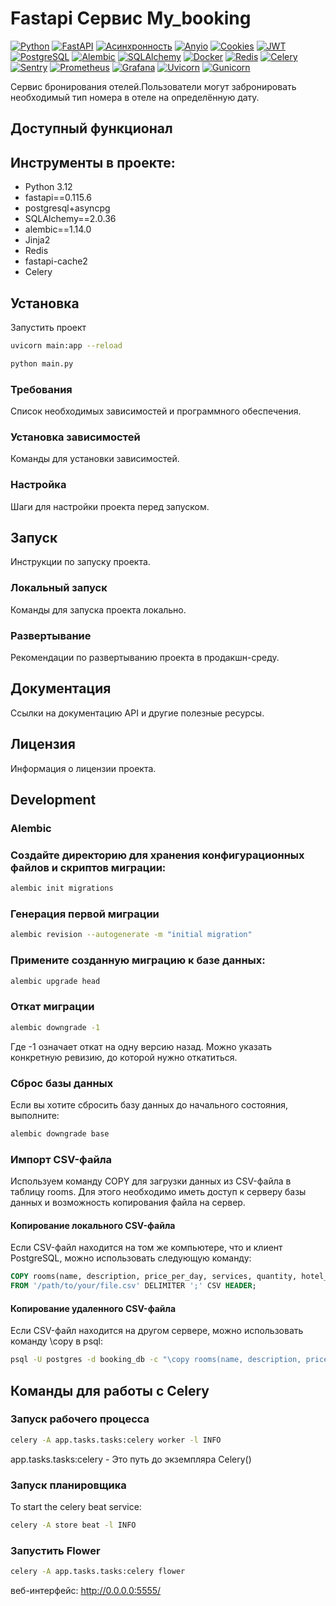 # Fastapi Cервис My_booking
[![Python](https://img.shields.io/badge/-Python-464646?style=flat-square&logo=Python)](https://www.python.org/)
[![FastAPI](https://img.shields.io/badge/-FastAPI-464646?style=flat-square&logo=fastapi)](https://fastapi.tiangolo.com/)
[![Асинхронность](https://img.shields.io/badge/-Асинхронность-464646?style=flat-square&logo=Асинхронность)]()
[![Anyio](https://img.shields.io/badge/-Anyio-464646?style=flat-square&logo=Anyio)](https://anyio.readthedocs.io/en/stable/)
[![Cookies](https://img.shields.io/badge/-Cookies-464646?style=flat-square&logo=Cookies)]()
[![JWT](https://img.shields.io/badge/-JWT-464646?style=flat-square&logo=JWT)]()
[![PostgreSQL](https://img.shields.io/badge/-PostgreSQL-464646?style=flat-square&logo=PostgreSQL)](https://www.postgresql.org/)
[![Alembic](https://img.shields.io/badge/-Alembic-464646?style=flat-square&logo=Alembic)](https://alembic.sqlalchemy.org/en/latest/)
[![SQLAlchemy](https://img.shields.io/badge/-SQLAlchemy-464646?style=flat-square&logo=SQLAlchemy)](https://www.sqlalchemy.org/)
[![Docker](https://img.shields.io/badge/-Docker-464646?style=flat-square&logo=docker)](https://www.docker.com/)
[![Redis](https://img.shields.io/badge/-Redis-464646?style=flat-square&logo=Redis)](https://redis.io/)
[![Celery](https://img.shields.io/badge/-Celery-464646?style=flat-square&logo=Celery)](https://docs.celeryq.dev/en/stable/)
[![Sentry](https://img.shields.io/badge/-Sentry-464646?style=flat-square&logo=Sentry)](https://sentry.io/welcome/)
[![Prometheus](https://img.shields.io/badge/-Prometheus-464646?style=flat-square&logo=Prometheus)](https://prometheus.io/)
[![Grafana](https://img.shields.io/badge/-Grafana-464646?style=flat-square&logo=Grafana)](https://grafana.com/)
[![Uvicorn](https://img.shields.io/badge/-Uvicorn-464646?style=flat-square&logo=uvicorn)](https://www.uvicorn.org/)
[![Gunicorn](https://img.shields.io/badge/-Gunicorn-464646?style=flat-square&logo=gunicorn)](https://gunicorn.org/)

Cервис бронирования отелей.Пользователи могут забронировать необходимый тип номера в отеле на определённую дату.

## Доступный функционал


## Инструменты в проекте:
* Python 3.12
* fastapi==0.115.6
* postgresql+asyncpg
* SQLAlchemy==2.0.36
* alembic==1.14.0
* Jinja2
* Redis
* fastapi-cache2
* Celery


## Установка

Запустить проект
```bash
uvicorn main:app --reload
```

```bash
python main.py
```

### Требования

Список необходимых зависимостей и программного обеспечения.

### Установка зависимостей

Команды для установки зависимостей.

### Настройка

Шаги для настройки проекта перед запуском.

## Запуск

Инструкции по запуску проекта.

### Локальный запуск

Команды для запуска проекта локально.

### Развертывание

Рекомендации по развертыванию проекта в продакшн-среду.

## Документация

Ссылки на документацию API и другие полезные ресурсы.

## Лицензия

Информация о лицензии проекта.


## Development

### Alembic

### Создайте директорию для хранения конфигурационных файлов и скриптов миграции:
```bash
alembic init migrations
```

### Генерация первой миграции
```bash
alembic revision --autogenerate -m "initial migration"
```

### Примените созданную миграцию к базе данных:
```bash
alembic upgrade head
```

### Откат миграции
```bash
alembic downgrade -1
```
Где -1 означает откат на одну версию назад. Можно указать конкретную ревизию, до которой нужно откатиться.


### Сброс базы данных
Если вы хотите сбросить базу данных до начального состояния, выполните:
```bash
alembic downgrade base
```


### Импорт CSV-файла

Используем команду COPY для загрузки данных из CSV-файла в таблицу rooms. Для этого необходимо иметь доступ к серверу базы данных и возможность копирования файла на сервер.

#### Копирование локального CSV-файла

Если CSV-файл находится на том же компьютере, что и клиент PostgreSQL, можно использовать следующую команду:

```SQL
COPY rooms(name, description, price_per_day, services, quantity, hotel_id, image_id)
FROM '/path/to/your/file.csv' DELIMITER ';' CSV HEADER;
```

#### Копирование удаленного CSV-файла

Если CSV-файл находится на другом сервере, можно использовать команду \copy в psql:

```bash
psql -U postgres -d booking_db -c "\copy rooms(name, description, price_per_day, services, quantity, hotel_id, image_id) FROM '/path/to/your/file.csv' DELIMITER ';' CSV HEADER;"
```

## Команды для работы с Celery
### Запуск рабочего процесса
```bash
celery -A app.tasks.tasks:celery worker -l INFO
```
app.tasks.tasks:celery - Это путь до экземпляра Celery()

### Запуск планировщика
To start the celery beat service:
```bash
celery -A store beat -l INFO
```

### Запустить Flower
```bash
celery -A app.tasks.tasks:celery flower
```
веб-интерфейс: http://0.0.0.0:5555/
